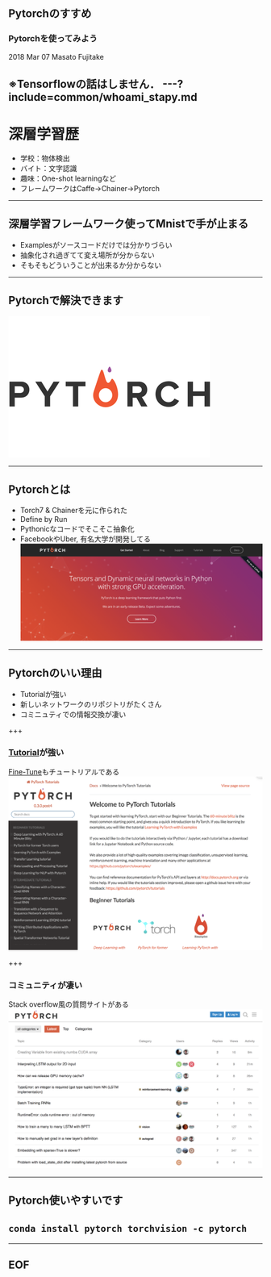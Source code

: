 ## Pytorchのすすめ

### Pytorchを使ってみよう

2018 Mar 07 
Masato Fujitake

※Tensorflowの話はしません．
---?include=common/whoami_stapy.md
---
# 深層学習歴
- 学校：物体検出
- バイト：文字認識
- 趣味：One-shot learningなど
- フレームワークはCaffe→Chainer→Pytorch

---
## 深層学習フレームワーク使ってMnistで手が止まる

- Examplesがソースコードだけでは分かりづらい
- 抽象化され過ぎてて変え場所が分からない
- そもそもどういうことが出来るか分からない

---
## Pytorchで解決できます
![pytorch](stapy33_20180307/images/pytorch-logo-flat.png)

---

## Pytorchとは

- Torch7 & Chainerを元に作られた
- Define by Run
- Pythonicなコードでそこそこ抽象化
- FacebookやUber, 有名大学が開発してる
![pytorchhome](stapy33_20180307/images/pytorch_home.png)

--- 
## Pytorchのいい理由

- Tutorialが強い
- 新しいネットワークのリポジトリがたくさん
- コミニュティでの情報交換が凄い

+++
### [Tutorial](http://pytorch.org/tutorials/)が強い
[Fine-Tune](http://pytorch.org/tutorials/beginner/transfer_learning_tutorial.html#sphx-glr-beginner-transfer-learning-tutorial-py)もチュートリアルである
![tutorial](stapy33_20180307/images/pytorch_tutorial.png)

+++
### コミュニティが凄い
Stack overflow風の質問サイトがある
![discuss](stapy33_20180307/images/pytorch_discuss.png)

---
## Pytorch使いやすいです
## `conda install pytorch torchvision -c pytorch`

---
## EOF
